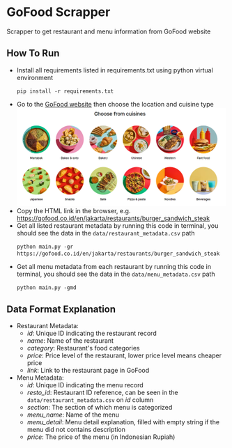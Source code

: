 # GoFood Scrapper
Scrapper to get restaurant and menu information from GoFood website

## How To Run
* Install all requirements listed in requirements.txt using python virtual environment
    ```
    pip install -r requirements.txt
    ```
* Go to the [GoFood website](https://gofood.co.id/en) then choose the location and cuisine type
![alt text](image.png)
* Copy the HTML link in the browser, e.g. https://gofood.co.id/en/jakarta/restaurants/burger_sandwich_steak
* Get all listed restaurant metadata by running this code in terminal, you should see the data in the `data/restaurant_metadata.csv` path
    ```
    python main.py -gr https://gofood.co.id/en/jakarta/restaurants/burger_sandwich_steak
    ```
* Get all menu metadata from each restaurant by running this code in terminal, you should see the data in the `data/menu_metadata.csv` path
    ```
    python main.py -gmd
    ```

## Data Format Explanation
* Restaurant Metadata:
    * *id*: Unique ID indicating the restaurant record
    * *name*: Name of the restaurant
    * *category*: Restaurant's food categories
    * *price*: Price level of the restaurant, lower price level means cheaper price
    * *link*: Link to the restaurant page in GoFood
* Menu Metadata:
    * *id*: Unique ID indicating the menu record
    * *resto_id*: Restaurant ID reference, can be seen in the `data/restaurant_metadata.csv` on *id* column
    * *section*: The section of which menu is categorized
    * *menu_name*: Name of the menu
    * *menu_detail*: Menu detail explanation, filled with empty string if the menu did not contains description
    * *price*: The price of the menu (in Indonesian Rupiah)